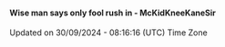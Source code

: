 #### Wise man says only fool rush in - McKidKneeKaneSir
Updated on 30/09/2024 - 08:16:16 (UTC) Time Zone
